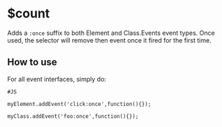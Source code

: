 $count
========
Adds a `:once` suffix to both Element and Class.Events event types. Once used, the selector will remove then event once it fired for the first time.


How to use
----------
For all event interfaces, simply do:

    #JS
    
    myElement.addEvent('click:once',function(){});
    
    myClass.addEvent('foo:once',function(){});